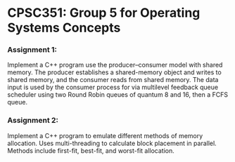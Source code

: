 # CPSC351: Group 5 for Operating Systems Concepts

### Assignment 1:
Implement a C++ program use the producer–consumer model with shared 
memory. The producer establishes a shared-memory object and writes to shared memory, and the consumer reads from shared memory. The data input is used by the consumer process for via multilevel feedback queue scheduler using two Round Robin queues of quantum 8 and 16, then a FCFS queue.

### Assignment 2:
Implement a C++ program to emulate different methods of memory allocation. Uses multi-threading to calculate block placement in parallel. Methods include first-fit, best-fit, and worst-fit allocation.
